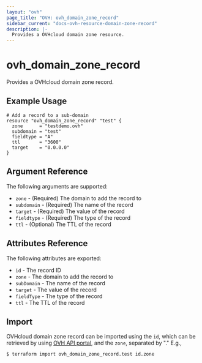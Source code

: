 ```yaml
---
layout: "ovh"
page_title: "OVH: ovh_domain_zone_record"
sidebar_current: "docs-ovh-resource-domain-zone-record"
description: |-
  Provides a OVHcloud domain zone resource.
---
```


# ovh_domain_zone_record

Provides a OVHcloud domain zone record.

## Example Usage

```hcl
# Add a record to a sub-domain
resource "ovh_domain_zone_record" "test" {
  zone      = "testdemo.ovh"
  subdomain = "test"
  fieldtype = "A"
  ttl       = "3600"
  target    = "0.0.0.0"
}
```

## Argument Reference

The following arguments are supported:

* `zone` - (Required) The domain to add the record to
* `subdomain` - (Required) The name of the record
* `target` - (Required) The value of the record
* `fieldtype` - (Required) The type of the record
* `ttl` - (Optional) The TTL of the record


## Attributes Reference

The following attributes are exported:

* `id` - The record ID
* `zone` - The domain to add the record to
* `subDomain` - The name of the record
* `target` - The value of the record
* `fieldType` - The type of the record
* `ttl` - The TTL of the record

## Import
OVHcloud domain zone record can be imported using the `id`, which can be retrieved by using [OVH API portal](https://api.ovh.com/console/#/domain/zone/%7BzoneName%7D/record~GET), and the `zone`, separated by "." E.g.,


```bash
$ terraform import ovh_domain_zone_record.test id.zone
```
